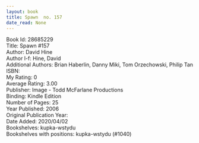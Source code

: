 ```yaml
---
layout: book
title: Spawn  no. 157
date_read: None
---
```


Book Id: 28685229<br />
Title: Spawn #157<br />
Author: David Hine<br />
Author l-f: Hine, David<br />
Additional Authors: Brian Haberlin, Danny Miki, Tom Orzechowski, Philip Tan<br />
ISBN: <br />
My Rating: 0<br />
Average Rating: 3.00<br />
Publisher: Image - Todd McFarlane Productions<br />
Binding: Kindle Edition<br />
Number of Pages: 25<br />
Year Published: 2006<br />
Original Publication Year: <br />
Date Added: 2020/04/02<br />
Bookshelves: kupka-wstydu<br />
Bookshelves with positions: kupka-wstydu (#1040)<br />

